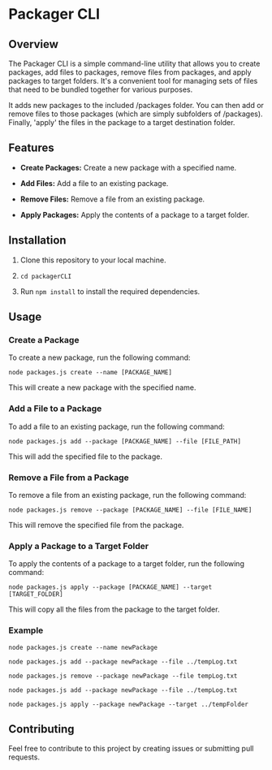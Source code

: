 # Packager CLI

## Overview

The Packager CLI is a simple command-line utility that allows you to create packages, add files to packages, remove files from packages, and apply packages to target folders. It's a convenient tool for managing sets of files that need to be bundled together for various purposes.

It adds new packages to the included /packages folder. You can then add or remove files to those packages (which are simply subfolders of /packages). Finally, 'apply' the files in the package to a target destination folder.

## Features

- **Create Packages:** Create a new package with a specified name.

- **Add Files:** Add a file to an existing package.

- **Remove Files:** Remove a file from an existing package.

- **Apply Packages:** Apply the contents of a package to a target folder.

## Installation

1. Clone this repository to your local machine.

2. `cd packagerCLI`

3. Run `npm install` to install the required dependencies.

## Usage

### Create a Package

To create a new package, run the following command:

```shell
node packages.js create --name [PACKAGE_NAME]
```

This will create a new package with the specified name.

### Add a File to a Package

To add a file to an existing package, run the following command:

```shell
node packages.js add --package [PACKAGE_NAME] --file [FILE_PATH]
```

This will add the specified file to the package.

### Remove a File from a Package

To remove a file from an existing package, run the following command:

```shell
node packages.js remove --package [PACKAGE_NAME] --file [FILE_NAME]
```

This will remove the specified file from the package.

### Apply a Package to a Target Folder

To apply the contents of a package to a target folder, run the following command:

```shell
node packages.js apply --package [PACKAGE_NAME] --target [TARGET_FOLDER]
```

This will copy all the files from the package to the target folder.

### Example

```shell
node packages.js create --name newPackage 
```
```shell
node packages.js add --package newPackage --file ../tempLog.txt
```
```shell
node packages.js remove --package newPackage --file tempLog.txt
```
```shell
node packages.js add --package newPackage --file ../tempLog.txt
```
```shell
node packages.js apply --package newPackage --target ../tempFolder
```

## Contributing

Feel free to contribute to this project by creating issues or submitting pull requests.
